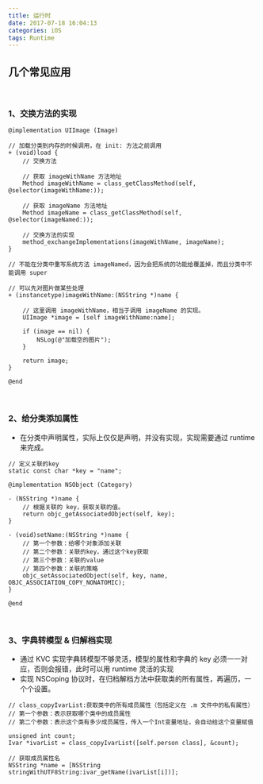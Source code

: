 ```yaml
---
title: 运行时
date: 2017-07-18 16:04:13
categories: iOS 
tags: Runtime
---
```


## 几个常见应用

<br>

### 1、交换方法的实现
``` objc
@implementation UIImage (Image)

// 加载分类到内存的时候调用，在 init: 方法之前调用
+ (void)load {
    // 交换方法
    
    // 获取 imageWithName 方法地址
    Method imageWithName = class_getClassMethod(self, @selector(imageWithName:));
    
    // 获取 imageName 方法地址
    Method imageName = class_getClassMethod(self, @selector(imageNamed:));

    // 交换方法的实现
    method_exchangeImplementations(imageWithName, imageName);
}

// 不能在分类中重写系统方法 imageNamed，因为会把系统的功能给覆盖掉，而且分类中不能调用 super

// 可以先对图片做某些处理
+ (instancetype)imageWithName:(NSString *)name {
   
    // 这里调用 imageWithName，相当于调用 imageName 的实现。
    UIImage *image = [self imageWithName:name];
    
    if (image == nil) {
        NSLog(@"加载空的图片");
    }
    
    return image;
}

@end
```


<br>

### 2、给分类添加属性
* 在分类中声明属性，实际上仅仅是声明，并没有实现，实现需要通过 runtime 来完成。

``` objc
// 定义关联的key
static const char *key = "name";

@implementation NSObject (Category)

- (NSString *)name {
    // 根据关联的 key，获取关联的值。
    return objc_getAssociatedObject(self, key);
}

- (void)setName:(NSString *)name {
    // 第一个参数：给哪个对象添加关联
    // 第二个参数：关联的key，通过这个key获取
    // 第三个参数：关联的value
    // 第四个参数：关联的策略
    objc_setAssociatedObject(self, key, name, OBJC_ASSOCIATION_COPY_NONATOMIC);
}

@end
```

<br>

### 3、字典转模型 & 归解档实现
* 通过 KVC 实现字典转模型不够灵活，模型的属性和字典的 key 必须一一对应，否则会报错，此时可以用 runtime 灵活的实现
* 实现 NSCoping 协议时，在归档解档方法中获取类的所有属性，再遍历，一个个设置。



``` objc
// class_copyIvarList:获取类中的所有成员属性（包括定义在 .m 文件中的私有属性）
// 第一个参数：表示获取哪个类中的成员属性
// 第二个参数：表示这个类有多少成员属性，传入一个Int变量地址，会自动给这个变量赋值
    
unsigned int count;
Ivar *ivarList = class_copyIvarList([self.person class], &count);

// 获取成员属性名
NSString *name = [NSString stringWithUTF8String:ivar_getName(ivarList[i])];
```

